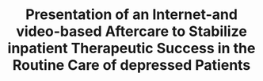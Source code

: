 --- 
abstract: '' 
authors: 
 - W Hannig
 -  A Etzelmueller
 -  AC Zarski
 -  admin
doi: '' 
featured: false 
publication: '*ZEITSCHRIFT FUR KLINISCHE PSYCHOLOGIE UND PSYCHOTHERAPIE*, 236' 
publication_short: '' 
publishDate: '2019-01-01' 
title: 'Presentation of an Internet-and video-based Aftercare to Stabilize inpatient Therapeutic Success in the Routine Care of depressed Patients' 
url_code: '' 
url_dataset: '' 
url_pdf: '' 
url_poster: '' 
url_project: '' 
url_slides: '' 
url_source: '' 
url_video: '' 
---